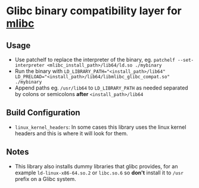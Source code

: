 # Glibc binary compatibility layer for [mlibc](https://github.com/managarm/mlibc)

## Usage
- Use patchelf to replace the interpreter of the binary, eg. `patchelf --set-interpreter <mlibc_install_path>/lib64/ld.so ./mybinary`
- Run the binary with `LD_LIBRARY_PATH="<install_path>/lib64" LD_PRELOAD="<install_path>/lib64/libmlibc_glibc_compat.so" ./mybinary`
- Append paths eg. `/usr/lib64` to `LD_LIBRARY_PATH` as needed separated by colons or semicolons **after** `<install_path>/lib64`

## Build Configuration
- `linux_kernel_headers`: In some cases this library uses the linux kernel headers and this is where it will look for them.

## Notes
- This library also installs dummy libraries that glibc provides, for an example `ld-linux-x86-64.so.2` or `libc.so.6` so **don't** install it to `/usr` prefix on a Glibc system.
